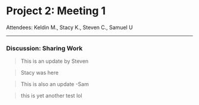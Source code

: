 # Project 2: Meeting 1
Attendees: Keldin M., Stacy K., Steven C., Samuel U

---

### Discussion: Sharing Work
> This is an update by Steven

> Stacy was here

> This is also an update -Sam

> this is yet another test lol
